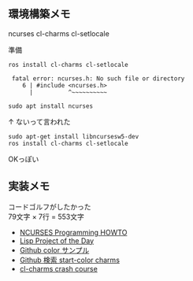 
## 環境構築メモ

ncurses
cl-charms
cl-setlocale

準備

```
ros install cl-charms cl-setlocale

 fatal error: ncurses.h: No such file or directory
    6 | #include <ncurses.h>
      |          ^~~~~~~~~~~
```

```
sudo apt install ncurses
```
↑ ないって言われた

```
sudo apt-get install libncursesw5-dev
ros install cl-charms cl-setlocale
```

OKっぽい

## 実装メモ

コードゴルフがしたかった  
79文字 × 7行 = 553文字

* [NCURSES Programming HOWTO](https://tldp.org/HOWTO/NCURSES-Programming-HOWTO/index.html)
* [Lisp Project of the Day](https://40ants.com/lisp-project-of-the-day/2020/05/0059-cl-ncurses.html)
* [Github color サンプル](https://github.com/nickhuber327/Programming/blob/fd991483a9b34729d27f86516bd704e579e072a9/Clisp/charms/clim-charms.lisp)
* [Github 検索 start-color charms](https://github.com/search?l=Common+Lisp&q=start-color+charms&type=Code)
* [cl-charms crash course](https://turtleware.eu/posts/cl-charms-crash-course.html)

